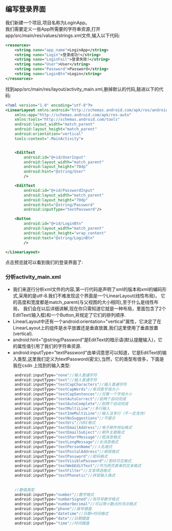 ## 编写登录界面
我们新建一个项目,项目名称为LoginApp。  
我们需要定义一些App所需要的字符串资源,打开app/src/main/res/values/strings.xml文件,输入以下代码:  
```xml
<resources>
    <string name="app_name">LoginApp</string>
    <string name="Login">登录成功!</string>
    <string name="LoginFail">登录失败!</string>
    <string name="User">User</string>
    <string name="Password">Password</string>
    <string name="LoginBtn">Login</string>
</resources>
```
找到app/src/main/res/layout/activity_main.xml,删掉默认的代码,敲进以下的代码:
```xml
<?xml version="1.0" encoding="utf-8"?>
<LinearLayout xmlns:android="http://schemas.android.com/apk/res/android"
    xmlns:app="http://schemas.android.com/apk/res-auto"
    xmlns:tools="http://schemas.android.com/tools"
    android:layout_width="match_parent"
    android:layout_height="match_parent"
    android:orientation="vertical"
    tools:context=".MainActivity">


    <EditText
        android:id="@+id/UserInput"
        android:layout_width="match_parent"
        android:layout_height="70dp"
        android:hint="@string/User"
        />

    <EditText
        android:id="@+id/PasswordInput"
        android:layout_width="match_parent"
        android:layout_height="70dp"
        android:hint="@string/Password"
        android:inputType="textPassword"/>

    <Button
        android:id="@+id/LoginBtn"
        android:layout_width="match_parent"
        android:layout_height="wrap_content"
        android:text="@string/LoginBtn"
        />

</LinearLayout>
```

点击预览就可以看到我们的登录界面了:

### 分析activity_main.xml
* 我们来逐行分析xml文件的内容,第一行代码是声明了xml的版本和xml的编码形式,采用的是utf-8.我们不难发现这个界面是一个LinearLayout(线性布局)，
它的高度和宽度都是match_parent(与父视图的大小相同),至于什么是线性布局，
我们会在以后详细讲解,现在你只需知道它就是一种布局，里面包含了2个EditText(输入框)和一个Button,并规定了它们的排列顺序.    
* LinearLayout中还有一个android:orientation="vertical"属性，它决定了在LinearLayout上的组件是水平放置还是垂直放置,我们这里使用了垂直放置(vertical).
* android:hint="@string/Password"是EditText的暗示语(默认提醒输入)，它的属性值引用了我们的字符串资源.  
* android:inputType="textPassword"由单词意思可以知道，它是EditText的输入类型,这里我们定义为textPassword(密文),当然，它的类型有很多，下面是我在csdn
上找到的输入类型:
```Java
    android:inputType="none"//输入普通字符
    android:inputType="text"//输入普通字符
    android:inputType="textCapCharacters"//输入普通字符
    android:inputType="textCapWords"//单词首字母大小
    android:inputType="textCapSentences"//仅第一个字母大小
    android:inputType="textAutoCorrect"//前两个自动完成
    android:inputType="textAutoComplete"//前两个自动完成
    android:inputType="textMultiLine"//多行输入
    android:inputType="textImeMultiLine"//输入法多行（不一定支持）
    android:inputType="textNoSuggestions"//不提示
    android:inputType="textUri"//URI格式
    android:inputType="textEmailAddress"//电子邮件地址格式
    android:inputType="textEmailSubject"//邮件主题格式
    android:inputType="textShortMessage"//短消息格式
    android:inputType="textLongMessage"//长消息格式
    android:inputType="textPersonName"//人名格式
    android:inputType="textPostalAddress"//邮政格式
    android:inputType="textPassword"//密码格式
    android:inputType="textVisiblePassword"//密码可见格式
    android:inputType="textWebEditText"//作为网页表单的文本格式
    android:inputType="textFilter"//文本筛选格式
    android:inputType="textPhonetic"//拼音输入格式
 
 
    //数值类型
    android:inputType="number"//数字格式
    android:inputType="numberSigned"//有符号数字格式
    android:inputType="numberDecimal"//可以带小数点的浮点格式
    android:inputType="phone"//拨号键盘
    android:inputType="datetime"//日期+时间格式
    android:inputType="date"//日期键盘
    android:inputType="time"//时间键盘

```
